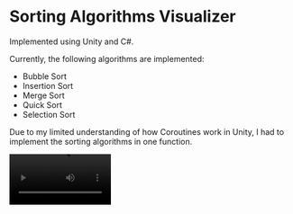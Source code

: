# Sorting Algorithms Visualizer

Implemented using Unity and C#.

Currently, the following algorithms are implemented:
- Bubble Sort
- Insertion Sort
- Merge Sort
- Quick Sort
- Selection Sort

Due to my limited understanding of how Coroutines work in Unity, I had to implement the sorting algorithms in one function.

<video src='https://github.com/user-attachments/assets/0917ceae-0ea4-47e6-9698-5a5771de7f5a' width=180/>

<video src='https://github.com/user-attachments/assets/d424bf4f-2461-4434-9624-45c71c5b4833' width=180/>

<video src='https://github.com/user-attachments/assets/0550a7f2-c516-4a98-94ba-b5073ecb39fd' width=180/>

<video src='https://github.com/user-attachments/assets/cbc34f7b-283d-4b2f-92b0-f98d3d15547d' width=180/>

<video src='https://github.com/user-attachments/assets/d0afcc81-b085-4cce-a251-16728c1351df' width=180/>

## How to run

You need to have Unity 2022.3.27f1 or later. You can open this project, run it in play mode, or build and run it.
